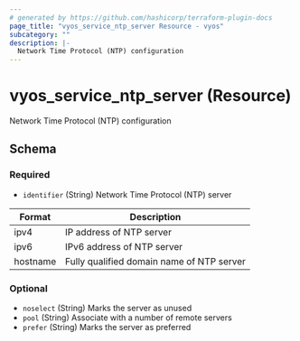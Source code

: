 ```yaml
---
# generated by https://github.com/hashicorp/terraform-plugin-docs
page_title: "vyos_service_ntp_server Resource - vyos"
subcategory: ""
description: |-
  Network Time Protocol (NTP) configuration
---
```


# vyos_service_ntp_server (Resource)

Network Time Protocol (NTP) configuration



<!-- schema generated by tfplugindocs -->
## Schema

### Required

- `identifier` (String) Network Time Protocol (NTP) server

|  Format  |  Description  |
|----------|---------------|
|  ipv4  |  IP address of NTP server  |
|  ipv6  |  IPv6 address of NTP server  |
|  hostname  |  Fully qualified domain name of NTP server  |

### Optional

- `noselect` (String) Marks the server as unused
- `pool` (String) Associate with a number of remote servers
- `prefer` (String) Marks the server as preferred
